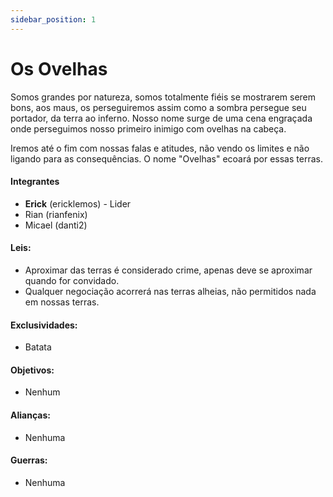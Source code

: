 ```yaml
---
sidebar_position: 1
---
```


# Os Ovelhas

Somos grandes por natureza, somos totalmente fiéis se mostrarem serem bons, aos maus, os perseguiremos
assim como a sombra persegue seu portador, da terra ao inferno. Nosso nome surge de uma cena engraçada
onde perseguimos nosso primeiro inimigo com ovelhas na cabeça.

Iremos até o fim com nossas falas e atitudes, não vendo os limites e não ligando para as consequências.
O nome "Ovelhas" ecoará por essas terras.

#### Integrantes

- **Erick** (ericklemos) - Lider
- Rian (rianfenix)
- Micael (danti2)

#### Leis:

- Aproximar das terras é considerado crime, apenas deve se aproximar quando for convidado.
- Qualquer negociação acorrerá nas terras alheias, não permitidos nada em nossas terras.

#### Exclusividades:

- Batata

#### Objetivos:

- Nenhum

#### Alianças:

- Nenhuma

#### Guerras:

- Nenhuma
